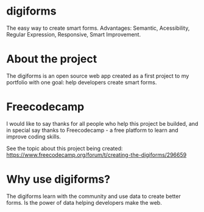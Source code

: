 # digiforms
The easy way to create smart forms. Advantages: Semantic, Acessibility, Regular Expression, Responsive, Smart Improvement.

# About the project
The digiforms is an open source web app created as a first project to my portfolio with one goal: help developers create smart forms.

# Freecodecamp
I would like to say thanks for all people who help this project be builded, and in special say thanks to Freecodecamp - a free platform to learn and improve coding skills.

See the topic about this project being created: https://www.freecodecamp.org/forum/t/creating-the-digiforms/296659

# Why use digiforms?
The digiforms learn with the community and use data to create better forms. Is the power of data helping developers make the web.
